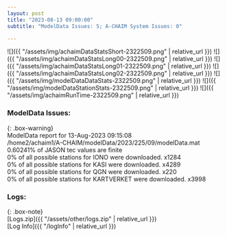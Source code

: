 ```yaml
---
layout: post
title: "2023-08-13 09:00:00"
subtitle: "ModelData Issues: 5; A-CHAIM System Issues: 0"

---
```


![]({{ "/assets/img/achaimDataStatsShort-2322509.png" | relative_url }})
![]({{ "/assets/img/achaimDataStatsLong00-2322509.png" | relative_url }})
![]({{ "/assets/img/achaimDataStatsLong01-2322509.png" | relative_url }})
![]({{ "/assets/img/achaimDataStatsLong02-2322509.png" | relative_url }})
![]({{ "/assets/img/modelDataDataStats-2322509.png" | relative_url }})
![]({{ "/assets/img/modelDataStationStats-2322509.png" | relative_url }})
![]({{ "/assets/img/achaimRunTime-2322509.png" | relative_url }})


### ModelData Issues:  
  
{: .box-warning}  
 ModelData report for 13-Aug-2023 09:15:08   
 /home2/achaim1/A-CHAIM/modelData/2023/225/09/modelData.mat   
 0.60241% of JASON tec values are finite   
 0% of all possible stations for IONO were downloaded. x1284   
 0% of all possible stations for KASI were downloaded. x4289   
 0% of all possible stations for QGN were downloaded. x220   
 0% of all possible stations for KARTVERKET were downloaded. x3998   
  


### Logs:  
  
{: .box-note}  
[Logs.zip]({{ "/assets/other/logs.zip" | relative_url }})  
[Log Info]({{ "/logInfo" | relative_url }})  
